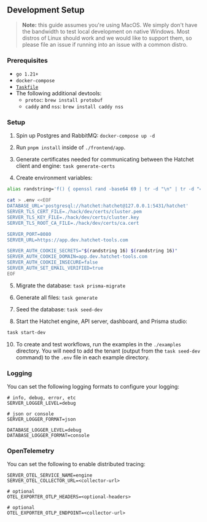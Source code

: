 ## Development Setup

> **Note:** this guide assumes you're using MacOS. We simply don't have the bandwidth to test local development on native Windows. Most distros of Linux should work and we would like to support them, so please file an issue if running into an issue with a common distro.

### Prerequisites

- `go 1.21+`
- `docker-compose`
- [`Taskfile`](https://taskfile.dev/installation/)
- The following additional devtools:
  - `protoc`: `brew install protobuf`
  - `caddy` and `nss`: `brew install caddy nss`

### Setup

1. Spin up Postgres and RabbitMQ: `docker-compose up -d`

2. Run `pnpm install` inside of `./frontend/app`.

3. Generate certificates needed for communicating between the Hatchet client and engine: `task generate-certs`

4. Create environment variables:

```sh
alias randstring='f() { openssl rand -base64 69 | tr -d "\n" | tr -d "=+/" | cut -c1-$1 };f'

cat > .env <<EOF
DATABASE_URL='postgresql://hatchet:hatchet@127.0.0.1:5431/hatchet'
SERVER_TLS_CERT_FILE=./hack/dev/certs/cluster.pem
SERVER_TLS_KEY_FILE=./hack/dev/certs/cluster.key
SERVER_TLS_ROOT_CA_FILE=./hack/dev/certs/ca.cert

SERVER_PORT=8080
SERVER_URL=https://app.dev.hatchet-tools.com

SERVER_AUTH_COOKIE_SECRETS="$(randstring 16) $(randstring 16)"
SERVER_AUTH_COOKIE_DOMAIN=app.dev.hatchet-tools.com
SERVER_AUTH_COOKIE_INSECURE=false
SERVER_AUTH_SET_EMAIL_VERIFIED=true
EOF
```

5. Migrate the database: `task prisma-migrate`

6. Generate all files: `task generate`

7. Seed the database: `task seed-dev`

8. Start the Hatchet engine, API server, dashboard, and Prisma studio:

```sh
task start-dev
```

10. To create and test workflows, run the examples in the `./examples` directory. You will need to add the tenant (output from the `task seed-dev` command) to the `.env` file in each example directory.

### Logging

You can set the following logging formats to configure your logging:

```
# info, debug, error, etc
SERVER_LOGGER_LEVEL=debug

# json or console
SERVER_LOGGER_FORMAT=json

DATABASE_LOGGER_LEVEL=debug
DATABASE_LOGGER_FORMAT=console
```

### OpenTelemetry

You can set the following to enable distributed tracing:

```
SERVER_OTEL_SERVICE_NAME=engine
SERVER_OTEL_COLLECTOR_URL=<collector-url>

# optional
OTEL_EXPORTER_OTLP_HEADERS=<optional-headers>

# optional
OTEL_EXPORTER_OTLP_ENDPOINT=<collector-url>
```
